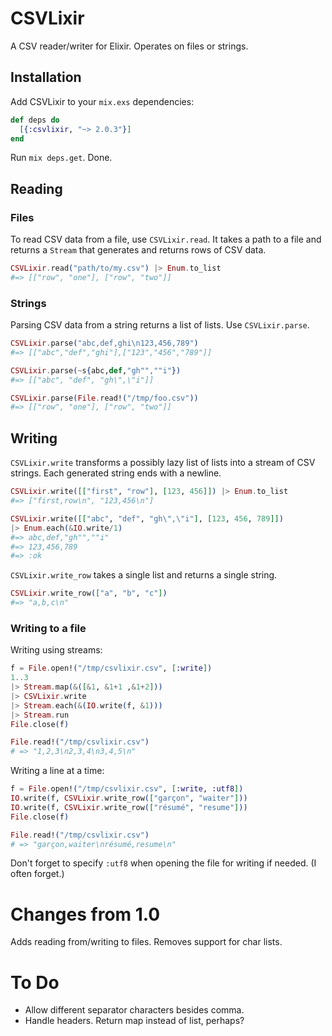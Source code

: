 # CSVLixir

A CSV reader/writer for Elixir. Operates on files or strings.

## Installation

Add CSVLixir to your `mix.exs` dependencies:

```elixir
def deps do
  [{:csvlixir, "~> 2.0.3"}]
end
```

Run `mix deps.get`. Done.

## Reading

### Files

To read CSV data from a file, use `CSVLixir.read`. It takes a path to a file
and returns a `Stream` that generates and returns rows of CSV data.

```elixir
CSVLixir.read("path/to/my.csv") |> Enum.to_list
#=> [["row", "one"], ["row", "two"]]
```
    
### Strings

Parsing CSV data from a string returns a list of lists. Use
`CSVLixir.parse`.

```elixir
CSVLixir.parse("abc,def,ghi\n123,456,789")
#=> [["abc","def","ghi"],["123","456","789"]]

CSVLixir.parse(~s{abc,def,"gh"",""i"})
#=> [["abc", "def", "gh\",\"i"]]

CSVLixir.parse(File.read!("/tmp/foo.csv"))
#=> [["row", "one"], ["row", "two"]]
```

## Writing

`CSVLixir.write` transforms a possibly lazy list of lists into a stream of
CSV strings. Each generated string ends with a newline.

```elixir
CSVLixir.write([["first", "row"], [123, 456]]) |> Enum.to_list
#=> ["first,row\n", "123,456\n"]

CSVLixir.write([["abc", "def", "gh\",\"i"], [123, 456, 789]])
|> Enum.each(&IO.write/1)
#=> abc,def,"gh"",""i"
#=> 123,456,789
#=> :ok
```

`CSVLixir.write_row` takes a single list and returns a single string.

```elixir
CSVLixir.write_row(["a", "b", "c"])
#=> "a,b,c\n"
```

### Writing to a file

Writing using streams:

```elixir
f = File.open!("/tmp/csvlixir.csv", [:write])
1..3
|> Stream.map(&([&1, &1+1 ,&1+2]))
|> CSVLixir.write
|> Stream.each(&(IO.write(f, &1)))
|> Stream.run
File.close(f)

File.read!("/tmp/csvlixir.csv")
# => "1,2,3\n2,3,4\n3,4,5\n"
```

Writing a line at a time:

```elixir
f = File.open!("/tmp/csvlixir.csv", [:write, :utf8])
IO.write(f, CSVLixir.write_row(["garçon", "waiter"]))
IO.write(f, CSVLixir.write_row(["résumé", "resume"]))
File.close(f)

File.read!("/tmp/csvlixir.csv")
# => "garçon,waiter\nrésumé,resume\n"
```

Don't forget to specify `:utf8` when opening the file for writing if needed.
(I often forget.)

# Changes from 1.0

Adds reading from/writing to files. Removes support for char lists.

# To Do

- Allow different separator characters besides comma.
- Handle headers. Return map instead of list, perhaps?
